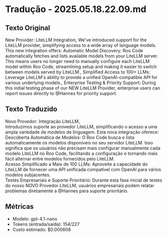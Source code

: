# Tradução - 2025.05.18.22.09.md

## Texto Original
New Provider: LiteLLM Integration,
We've introduced support for the LiteLLM provider, simplifying access to a wide array of language models. This new integration offers:
Automatic Model Discovery: Roo Code automatically fetches and lists available models from your LiteLLM server. This means users no longer need to manually configure each LiteLLM model within Roo Code, streamlining setup and making it easier to switch between models served by LiteLLM.,
Simplified Access to 100+ LLMs: Leverage LiteLLM's ability to provide a unified OpenAI-compatible API for various underlying models.,
Enterprise Testing & Priority Support: During this initial testing phase of our NEW LiteLLM Provider, enterprise users can report issues directly to @Hannes for priority support.

## Texto Traduzido
Novo Provedor: Integração LiteLLM,  
Introduzimos suporte ao provedor LiteLLM, simplificando o acesso a uma ampla variedade de modelos de linguagem. Esta nova integração oferece:  
Descoberta Automática de Modelos: O Roo Code busca e lista automaticamente os modelos disponíveis no seu servidor LiteLLM. Isso significa que os usuários não precisam mais configurar manualmente cada modelo LiteLLM no Roo Code, facilitando a configuração e tornando mais fácil alternar entre modelos fornecidos pelo LiteLLM.  
Acesso Simplificado a Mais de 100 LLMs: Aproveite a capacidade do LiteLLM de fornecer uma API unificada compatível com OpenAI para vários modelos subjacentes.  
Testes Empresariais e Suporte Prioritário: Durante esta fase inicial de testes do nosso NOVO Provedor LiteLLM, usuários empresariais podem relatar problemas diretamente a @Hannes para suporte prioritário.

## Métricas
- Modelo: gpt-4.1-nano
- Tokens (entrada/saída): 154/227
- Custo estimado: $0.000608
